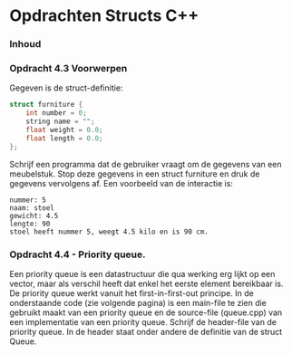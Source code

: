# Opdrachten Structs C++[](title-id)

### Inhoud[](toc-id)

### Opdracht 4.3 Voorwerpen
Gegeven is de struct-definitie:

```c++
struct furniture {
    int number = 0;
    string name = "";
    float weight = 0.0;
    float length = 0.0;
};
```

Schrijf een programma dat de gebruiker vraagt om de gegevens van een meubelstuk. Stop
deze gegevens in een struct furniture en druk de gegevens vervolgens af. 
Een voorbeeld van de interactie is:
```
nummer: 5
naam: stoel
gewicht: 4.5
lengte: 90
stoel heeft nummer 5, weegt 4.5 kilo en is 90 cm.
```

### Opdracht 4.4 - Priority queue.
Een priority queue is een datastructuur die qua werking erg lijkt op een vector, maar
als verschil heeft dat enkel het eerste element bereikbaar is. De priority queue werkt
vanuit het first-in-first-out principe. In de onderstaande code (zie volgende pagina) is een
main-file te zien die gebruikt maakt van een priority queue en de source-file (queue.cpp)
van een implementatie van een priority queue. Schrijf de header-file van de priority queue.
In de header staat onder andere de definitie van de struct Queue.